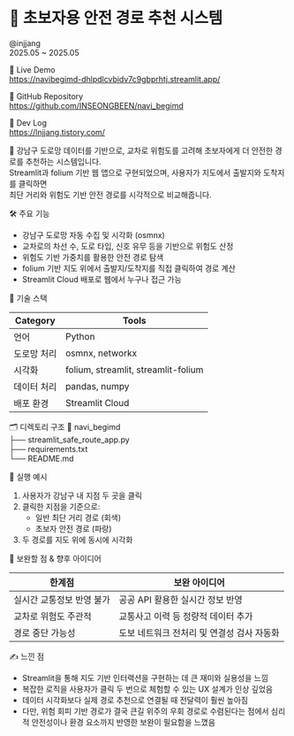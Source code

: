 # 🧭 초보자용 안전 경로 추천 시스템
@injjang  
2025.05 ~ 2025.05

🔗 Live Demo  
https://navibegimd-dhlpdlcvbidv7c9gbprhtj.streamlit.app/

📂 GitHub Repository  
https://github.com/INSEONGBEEN/navi_begimd

📘 Dev Log  
https://lnjjang.tistory.com/

📌 강남구 도로망 데이터를 기반으로, 교차로 위험도를 고려해 초보자에게 더 안전한 경로를 추천하는 시스템입니다.  
Streamlit과 folium 기반 웹 앱으로 구현되었으며, 사용자가 지도에서 출발지와 도착지를 클릭하면  
최단 거리와 위험도 기반 안전 경로를 시각적으로 비교해줍니다.

🛠️ 주요 기능
- 강남구 도로망 자동 수집 및 시각화 (osmnx)
- 교차로의 차선 수, 도로 타입, 신호 유무 등을 기반으로 위험도 산정
- 위험도 기반 가중치를 활용한 안전 경로 탐색
- folium 기반 지도 위에서 출발지/도착지를 직접 클릭하여 경로 계산
- Streamlit Cloud 배포로 웹에서 누구나 접근 가능

🧱 기술 스택

| Category | Tools |
|----------|-------|
| 언어 | Python |
| 도로망 처리 | osmnx, networkx |
| 시각화 | folium, streamlit, streamlit-folium |
| 데이터 처리 | pandas, numpy |
| 배포 환경 | Streamlit Cloud |

🗂️ 디렉토리 구조
📁 navi_begimd  
├── streamlit_safe_route_app.py  
├── requirements.txt  
└── README.md  

🚀 실행 예시
1. 사용자가 강남구 내 지점 두 곳을 클릭
2. 클릭한 지점을 기준으로:
   - 일반 최단 거리 경로 (회색)
   - 초보자 안전 경로 (파랑)
3. 두 경로를 지도 위에 동시에 시각화

🔧 보완할 점 & 향후 아이디어

| 한계점 | 보완 아이디어 |
|--------|----------------|
| 실시간 교통정보 반영 불가 | 공공 API 활용한 실시간 정보 반영 |
| 교차로 위험도 주관적 | 교통사고 이력 등 정량적 데이터 추가 |
| 경로 중단 가능성 | 도보 네트워크 전처리 및 연결성 검사 자동화 |

✍️ 느낀 점
- Streamlit을 통해 지도 기반 인터랙션을 구현하는 데 큰 재미와 실용성을 느낌
- 복잡한 로직을 사용자가 클릭 두 번으로 체험할 수 있는 UX 설계가 인상 깊었음
- 데이터 시각화보다 실제 경로 추천으로 연결될 때 전달력이 훨씬 높아짐
- 다만, 위험 회피 기반 경로가 결국 큰길 위주의 우회 경로로 수렴된다는 점에서 심리적 안전성이나 환경 요소까지 반영한 보완이 필요함을 느꼈음
